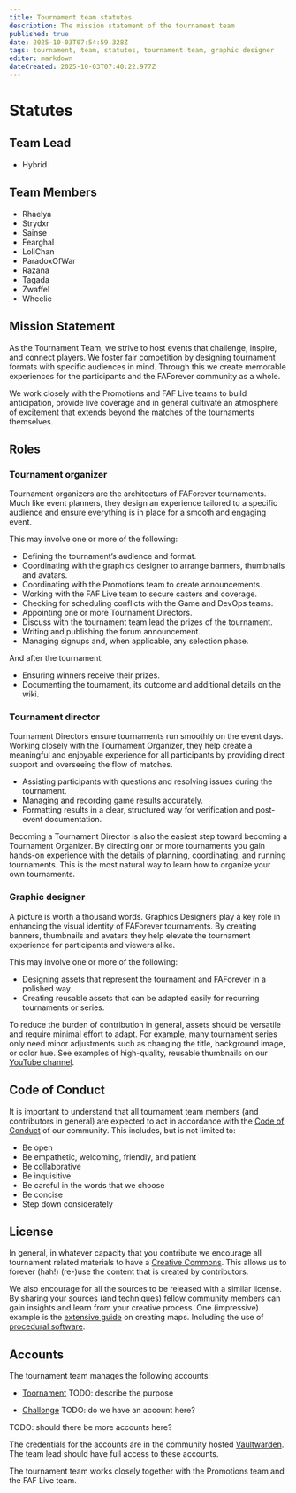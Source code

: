 ```yaml
---
title: Tournament team statutes
description: The mission statement of the tournament team
published: true
date: 2025-10-03T07:54:59.328Z
tags: tournament, team, statutes, tournament team, graphic designer
editor: markdown
dateCreated: 2025-10-03T07:40:22.977Z
---
```


# Statutes

## Team Lead

- Hybrid

## Team Members

- Rhaelya
- Strydxr
- Sainse
- Fearghal
- LoliChan
- ParadoxOfWar
- Razana
- Tagada
- Zwaffel
- Wheelie

## Mission Statement

As the Tournament Team, we strive to host events that challenge, inspire, and connect players. We foster fair competition by designing tournament formats with specific audiences in mind. Through this we create memorable experiences for the participants and the FAForever community as a whole.

We work closely with the Promotions and FAF Live teams to build anticipation, provide live coverage and in general cultivate an atmosphere of excitement that extends beyond the matches of the tournaments themselves.

## Roles

### Tournament organizer

Tournament organizers are the architecturs of FAForever tournaments. Much like event planners, they design an experience tailored to a specific audience and ensure everything is in place for a smooth and engaging event.

This may involve one or more of the following:

- Defining the tournament’s audience and format.
- Coordinating with the graphics designer to arrange banners, thumbnails and avatars.
- Coordinating with the Promotions team to create announcements.
- Working with the FAF Live team to secure casters and coverage.
- Checking for scheduling conflicts with the Game and DevOps teams.
- Appointing one or more Tournament Directors.
- Discuss with the tournament team lead the prizes of the tournament.
- Writing and publishing the forum announcement.
- Managing signups and, when applicable, any selection phase.

And after the tournament:

- Ensuring winners receive their prizes.
- Documenting the tournament, its outcome and additional details on the wiki.

### Tournament director

Tournament Directors ensure tournaments run smoothly on the event days. Working closely with the Tournament Organizer, they help create a meaningful and enjoyable experience for all participants by providing direct support and overseeing the flow of matches.

- Assisting participants with questions and resolving issues during the tournament.
- Managing and recording game results accurately.
- Formatting results in a clear, structured way for verification and post-event documentation.

Becoming a Tournament Director is also the easiest step toward becoming a Tournament Organizer. By directing onr or more tournaments you gain hands-on experience with the details of planning, coordinating, and running tournaments. This is the most natural way to learn how to organize your own tournaments.

### Graphic designer

A picture is worth a thousand words. Graphics Designers play a key role in enhancing the visual identity of FAForever tournaments. By creating banners, thumbnails and avatars they help elevate the tournament experience for participants and viewers alike.

This may involve one or more of the following:

- Designing assets that represent the tournament and FAForever in a polished way.
- Creating reusable assets that can be adapted easily for recurring tournaments or series.

To reduce the burden of contribution in general, assets should be versatile and require minimal effort to adapt. For example, many tournament series only need minor adjustments such as changing the title, background image, or color hue. See examples of high-quality, reusable thumbnails on our [YouTube channel](https://www.youtube.com/@ForgedAllianceForever/playlists).

## Code of Conduct

It is important to understand that all tournament team members (and contributors in general) are expected to act in accordance with the [Code of Conduct](https://forum.faforever.com/topic/2051/faf-code-of-conduct/1) of our community. This includes, but is not limited to:

 - Be open
 - Be empathetic, welcoming, friendly, and patient
 - Be collaborative
 - Be inquisitive
 - Be careful in the words that we choose
 - Be concise
 - Step down considerately

## License
 
In general, in whatever capacity that you contribute we encourage all tournament related materials to have a [Creative Commons](https://creativecommons.org/licenses/). This allows us to forever (hah!) (re-)use the content that is created by contributors. 

We also encourage for all the sources to be released with a similar license. By sharing your sources (and techniques) fellow community members can gain insights and learn from your creative process. One (impressive) example is the [extensive guide](https://wiki.faforever.com/en/Development/Mapping) on creating maps. Including the use of [procedural software](https://wiki.faforever.com/en/Development/Mapping/Gaea).

## Accounts

The tournament team manages the following accounts:

- [Toornament](https://organizer.toornament.com/) TODO: describe the purpose

- [Challonge](https://challonge.com/) TODO: do we have an account here?

TODO: should there be more accounts here?

The credentials for the accounts are in the community hosted [Vaultwarden](https://vaultwarden.faforever.com/). The team lead should have full access to these accounts.

The tournament team works closely together with the Promotions team and the FAF Live team. 